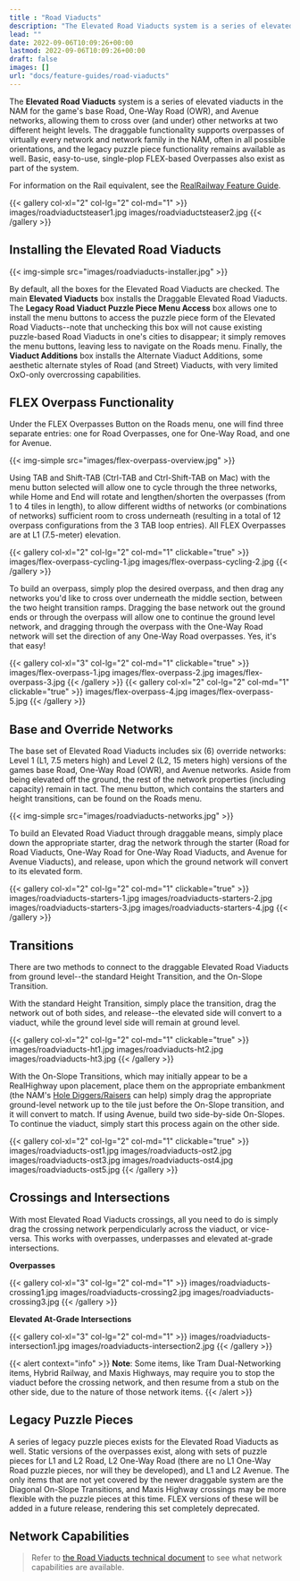 ```yaml
---
title : "Road Viaducts"
description: "The Elevated Road Viaducts system is a series of elevated viaducts in the NAM for the game's base Road, One-Way Road (OWR), and Avenue networks, allowing them to cross over (and under) other networks at two different height levels."
lead: ""
date: 2022-09-06T10:09:26+00:00
lastmod: 2022-09-06T10:09:26+00:00
draft: false
images: []
url: "docs/feature-guides/road-viaducts"
---
```


The **Elevated Road Viaducts** system is a series of elevated viaducts in the NAM for the game's base Road, One-Way Road (OWR), and Avenue networks, allowing them to cross over (and under) other networks at two different height levels. The draggable functionality supports overpasses of virtually every network and network family in the NAM, often in all possible orientations, and the legacy puzzle piece functionality remains available as well. Basic, easy-to-use, single-plop FLEX-based Overpasses also exist as part of the system.

For information on the Rail equivalent, see the [RealRailway Feature Guide](/docs/feature-guides/real-railway-rrw/).

{{< gallery col-xl="2" col-lg="2" col-md="1" >}}
    images/roadviaductsteaser1.jpg
    images/roadviaductsteaser2.jpg
{{< /gallery >}}

## Installing the Elevated Road Viaducts

{{< img-simple src="images/roadviaducts-installer.jpg" >}}

By default, all the boxes for the Elevated Road Viaducts are checked. The main **Elevated Viaducts** box installs the Draggable Elevated Road Viaducts. The **Legacy Road Viaduct Puzzle Piece Menu Access** box allows one to install the menu buttons to access the puzzle piece form of the Elevated Road Viaducts--note that unchecking this box will not cause existing puzzle-based Road Viaducts in one's cities to disappear; it simply removes the menu buttons, leaving less to navigate on the Roads menu. Finally, the **Viaduct Additions** box installs the Alternate Viaduct Additions, some aesthetic alternate styles of Road (and Street) Viaducts, with very limited OxO-only overcrossing capabilities.

## FLEX Overpass Functionality

Under the FLEX Overpasses Button on the Roads menu, one will find three separate entries: one for Road Overpasses, one for One-Way Road, and one for Avenue.

{{< img-simple src="images/flex-overpass-overview.jpg" >}}

Using TAB and Shift-TAB (Ctrl-TAB and Ctrl-Shift-TAB on Mac) with the menu button selected will allow one to cycle through the three networks, while Home and End will rotate and lengthen/shorten the overpasses (from 1 to 4 tiles in length), to allow different widths of networks (or combinations of networks) sufficient room to cross underneath (resulting in a total of 12 overpass configurations from the 3 TAB loop entries). All FLEX Overpasses are at L1 (7.5-meter) elevation.

{{< gallery col-xl="2" col-lg="2" col-md="1" clickable="true" >}}
    images/flex-overpass-cycling-1.jpg
    images/flex-overpass-cycling-2.jpg
{{< /gallery >}}

To build an overpass, simply plop the desired overpass, and then drag any networks you'd like to cross over underneath the middle section, between the two height transition ramps. Dragging the base network out the ground ends or through the overpass will allow one to continue the ground level network, and dragging through the overpass with the One-Way Road network will set the direction of any One-Way Road overpasses. Yes, it's that easy!

{{< gallery col-xl="3" col-lg="2" col-md="1" clickable="true" >}}
    images/flex-overpass-1.jpg
    images/flex-overpass-2.jpg
    images/flex-overpass-3.jpg
{{< /gallery >}}
{{< gallery col-xl="2" col-lg="2" col-md="1" clickable="true" >}}
    images/flex-overpass-4.jpg
    images/flex-overpass-5.jpg
{{< /gallery >}}

## Base and Override Networks

The base set of Elevated Road Viaducts includes six (6) override networks: Level 1 (L1, 7.5 meters high) and Level 2 (L2, 15 meters high) versions of the games base Road, One-Way Road (OWR), and Avenue networks. Aside from being elevated off the ground, the rest of the network properties (including capacity) remain in tact. The menu button, which contains the starters and height transitions, can be found on the Roads menu.

{{< img-simple src="images/roadviaducts-networks.jpg" >}}

To build an Elevated Road Viaduct through draggable means, simply place down the appropriate starter, drag the network through the starter (Road for Road Viaducts, One-Way Road for One-Way Road Viaducts, and Avenue for Avenue Viaducts), and release, upon which the ground network will convert to its elevated form.

{{< gallery col-xl="2" col-lg="2" col-md="1" clickable="true" >}}
    images/roadviaducts-starters-1.jpg
    images/roadviaducts-starters-2.jpg
    images/roadviaducts-starters-3.jpg
    images/roadviaducts-starters-4.jpg
{{< /gallery >}}

## Transitions

There are two methods to connect to the draggable Elevated Road Viaducts from ground level--the standard Height Transition, and the On-Slope Transition.

With the standard Height Transition, simply place the transition, drag the network out of both sides, and release--the elevated side will convert to a viaduct, while the ground level side will remain at ground level.

{{< gallery col-xl="2" col-lg="2" col-md="1" clickable="true" >}}
    images/roadviaducts-ht1.jpg
    images/roadviaducts-ht2.jpg
    images/roadviaducts-ht3.jpg
{{< /gallery >}}

With the On-Slope Transitions, which may initially appear to be a RealHighway upon placement, place them on the appropriate embankment (the NAM's [Hole Diggers/Raisers](/docs/feature-guides/network-addon-mod-utilities/#hole-diggers-and-raisers) can help) simply drag the appropriate ground-level network up to the tile just before the On-Slope transition, and it will convert to match. If using Avenue, build two side-by-side On-Slopes. To continue the viaduct, simply start this process again on the other side.

{{< gallery col-xl="2" col-lg="2" col-md="1" clickable="true" >}}
    images/roadviaducts-ost1.jpg
    images/roadviaducts-ost2.jpg
    images/roadviaducts-ost3.jpg
    images/roadviaducts-ost4.jpg
    images/roadviaducts-ost5.jpg
{{< /gallery >}}

## Crossings and Intersections

With most Elevated Road Viaducts crossings, all you need to do is simply drag the crossing network perpendicularly across the viaduct, or vice-versa. This works with overpasses, underpasses and elevated at-grade intersections.

**Overpasses**

{{< gallery col-xl="3" col-lg="2" col-md="1" >}}
    images/roadviaducts-crossing1.jpg
    images/roadviaducts-crossing2.jpg
    images/roadviaducts-crossing3.jpg
{{< /gallery >}}

**Elevated At-Grade Intersections**

{{< gallery col-xl="3" col-lg="2" col-md="1" >}}
    images/roadviaducts-intersection1.jpg
    images/roadviaducts-intersection2.jpg
{{< /gallery >}}

{{< alert context="info" >}}
**Note**: Some items, like Tram Dual-Networking items, Hybrid Railway, and Maxis Highways, may require you to stop the viaduct before the crossing network, and then resume from a stub on the other side, due to the nature of those network items.
{{< /alert >}}

## Legacy Puzzle Pieces

A series of legacy puzzle pieces exists for the Elevated Road Viaducts as well. Static versions of the overpasses exist, along with sets of puzzle pieces for L1 and L2 Road, L2 One-Way Road (there are no L1 One-Way Road puzzle pieces, nor will they be developed), and L1 and L2 Avenue. The only items that are not yet covered by the newer draggable system are the Diagonal On-Slope Transitions, and Maxis Highway crossings may be more flexible with the puzzle pieces at this time. FLEX versions of these will be added in a future release, rendering this set completely deprecated.

## Network Capabilities

> Refer to [the Road Viaducts technical document](/docs/tech-specs/road-viaducts) to see what network capabilities are available.
